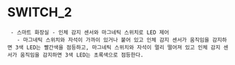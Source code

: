 # SWITCH_2

     - 스마트 화장실 - 인체 감지 센서와 마그네틱 스위치로 LED 제어
       - 마그네틱 스위치와 자석이 가까이 있거나 붙어 있고 인체 감지 센서가 움직임을 감지하면 3색 LED는 빨간색을 점등하고, 마그네틱 스위치와 자석이 멀리 떨어져 있고 인체 감지 센서가 움직임을 감지하면 3색 LED는 초록색으로 점등한다.
